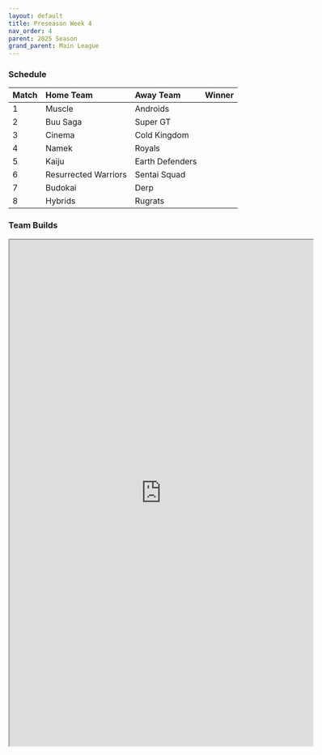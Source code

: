 ```yaml
---
layout: default
title: Preseason Week 4
nav_order: 4
parent: 2025 Season
grand_parent: Main League
---
```

### Schedule

|Match          |  Home Team            | Away Team        | Winner        |
| :-------------| :---------------------| :----------------| :-------------|
|1| Muscle | Androids |  |
|2| Buu Saga | Super GT |  |
|3| Cinema | Cold Kingdom |  |
|4| Namek |  Royals | |
|5| Kaiju | Earth Defenders |  |
|6| Resurrected Warriors | Sentai Squad |  |
|7| Budokai | Derp |  |
|8| Hybrids | Rugrats |  |

### Team Builds

 
<iframe width=600 height=1000 scrolling="yes" src="https://docs.google.com/document/d/e/2PACX-1vTEp_Ft56JhfMSenFg8CNoPcpJUsJWzX4RhjJrzhvEm3dJVwoqJlQTEtvf-bju8QNgq5WPNLLDA67cu/pub?embedded=true"></iframe>